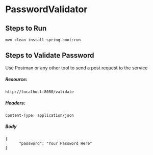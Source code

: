 # PasswordValidator

## Steps to Run

```
mvn clean install spring-boot:run
```

## Steps to Validate Password
Use Postman or any other tool to send a post request to the service

##### Resource: 
```
http://localhost:8080/validate
```

##### Headers:
```
Content-Type: application/json
```

##### Body
```
{
	  "password": "Your Password Here"
}

```

